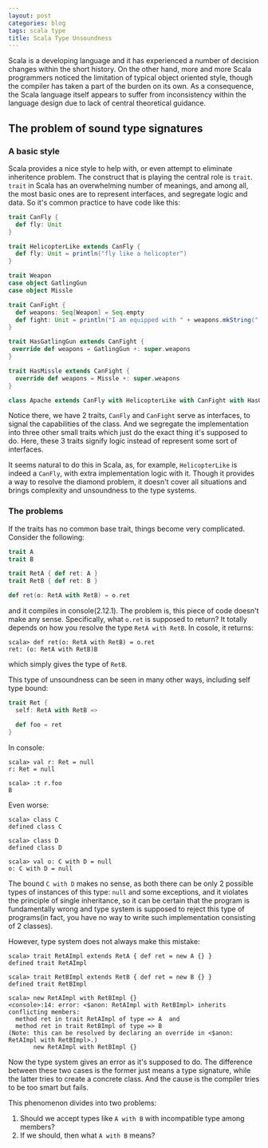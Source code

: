 ```yaml
---
layout: post
categories: blog
tags: scala type
title: Scala Type Unsoundness
---
```


Scala is a developing language and it has experienced a number of decision changes within the short history. On the
other hand, more and more Scala programmers noticed the limitation of typical object oriented style, though the
compiler has taken a part of the burden on its own. As a consequence, the Scala language itself appears to suffer from
inconsistency within the language design due to lack of central theoretical guidance. 

## The problem of sound type signatures

### A basic style

Scala provides a nice style to help with, or even attempt to eliminate inheritence problem. The construct that is
playing the central role is `trait`. `trait` in Scala has an overwhelming number of meanings, and among all, the most
basic ones are to represent interfaces, and segregate logic and data. So it's common practice to have code like this:

```scala
trait CanFly {
  def fly: Unit
}

trait HelicopterLike extends CanFly {
  def fly: Unit = println("fly like a helicopter")
}

trait Weapon
case object GatlingGun
case object Missle

trait CanFight {
  def weapons: Seq[Weapon] = Seq.empty
  def fight: Unit = println("I am equipped with " + weapons.mkString(" and "))
}

trait HasGatlingGun extends CanFight {
 override def weapons = GatlingGun +: super.weapons
}

trait HasMissle extends CanFight {
  override def weapons = Missle +: super.weapons
}

class Apache extends CanFly with HelicopterLike with CanFight with HasGatlingGun with HasMissle
```

Notice there, we have 2 traits, `CanFly` and `CanFight` serve as interfaces, to signal the capabilities of the class.
And we segregate the implementation into three other small traits which just do the exact thing it's supposed to do. Here,
these 3 traits signify logic instead of represent some sort of interfaces.

It seems natural to do this in Scala, as, for example, `HelicopterLike` is indeed a `CanFly`, with extra implementation
logic with it. Though it provides a way to resolve the diamond problem, it doesn't cover all situations and brings
complexity and unsoundness to the type systems.

### The problems

If the traits has no common base trait, things become very complicated. Consider the following:

```scala
trait A
trait B

trait RetA { def ret: A }
trait RetB { def ret: B }

def ret(o: RetA with RetB) = o.ret
```

and it compiles in console(2.12.1). The problem is, this piece of code doesn't make any sense. Specifically, what `o.ret` is
supposed to return? It totally depends on how you resolve the type `RetA with RetB`. In cosole, it returns:

```
scala> def ret(o: RetA with RetB) = o.ret
ret: (o: RetA with RetB)B
```

which simply gives the type of `RetB`.

This type of unsoundness can be seen in many other ways, including self type bound:

```scala
trait Ret {
  self: RetA with RetB =>

  def foo = ret
}
```

In console:

```
scala> val r: Ret = null
r: Ret = null

scala> :t r.foo
B
```

Even worse:

```
scala> class C
defined class C

scala> class D
defined class D

scala> val o: C with D = null
o: C with D = null
```

The bound `C with D` makes no sense, as both there can be only 2 possible types of instances of this type:
`null` and some exceptions, and it violates the principle of single inheritance, so it can be certain that 
the program is fundamentally wrong and type system is supposed to reject this type of programs(in fact,
you have no way to write such implementation consisting of 2 classes).

However, type system does not always make this mistake:

```
scala> trait RetAImpl extends RetA { def ret = new A {} }
defined trait RetAImpl

scala> trait RetBImpl extends RetB { def ret = new B {} }
defined trait RetBImpl

scala> new RetAImpl with RetBImpl {}
<console>:14: error: <$anon: RetAImpl with RetBImpl> inherits conflicting members:
  method ret in trait RetAImpl of type => A  and
  method ret in trait RetBImpl of type => B
(Note: this can be resolved by declaring an override in <$anon: RetAImpl with RetBImpl>.)
       new RetAImpl with RetBImpl {}
```

Now the type system gives an error as it's supposed to do. The difference between these two cases is the former just
means a type signature, while the latter tries to create a concrete class. And the cause is the compiler tries to be
too smart but fails.

This phenomenon divides into two problems:

1. Should we accept types like `A with B` with incompatible type among members?
1. If we should, then what `A with B` means?

